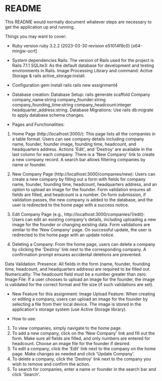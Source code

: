 # README

This README would normally document whatever steps are necessary to get the
application up and running.

Things you may want to cover:

* Ruby version
ruby 3.2.2 (2023-03-30 revision e51014f9c0) [x64-mingw-ucrt]

* System dependencies
Rails: The version of Rails used for the project is Rails 7.1.1
SQLite3: As the default database for development and testing environments in Rails.
Image Processing Library and command: Active Storage & rails active_storage:install.

* Configuration
gem install rails
rails new assignment4


* Database creation:
Database Setup: rails generate scaffold Company company_name:string company_founder:string company_founding_time:string company_headcount:integer headquarter_address:string.
Database Migrations: Use rails db:migrate to apply database schema changes.

* Pages and Functionalities:
1. Home Page (http://localhost:3000/):
This page lists all the companies in a table format.
Users can see company details including company name, founder, founder image, founding time, headcount, and headquarters address.
Actions 'Edit', and 'Destroy' are available in the last column for each company.
There is a 'New Company' link to create a new company record.
A search bar allows filtering companies by name or founder.

2. New Company Page (http://localhost:3000/companies/new):
Users can create a new company by filling out a form with fields for company name, founder, founding time, headcount, headquarters address, and an option to upload an image for the founder.
Form validation ensures all fields are filled, and headcount is a number.
On form submission, if validation passes, the new company is added to the database, and the user is redirected to the home page with a success notice.

3. Edit Company Page (e.g., http://localhost:3000/companies/1/edit):
Users can edit an existing company's details, including uploading a new image for the founder or changing existing data.
Form validations are similar to the 'New Company' page.
On successful update, the user is redirected to the home page with an update notice.

4. Deleting a Company:
From the home page, users can delete a company by clicking the 'Destroy' link next to the corresponding company.
A confirmation prompt ensures accidental deletions are prevented.

Data Validation:
Presence: All fields in the form (name, founder, founding time, headcount, and headquarters address) are required to be filled out.
Numericality: The headcount field must be a number greater than zero.
Image File: If a user chooses to upload an image for the founder, the image is validated for the correct format and file size (if such validations are set).

* New Feature for this assignment:
Image Upload Feature:
When creating or editing a company, users can upload an image for the founder by selecting a file from their local device.
The image is stored in the application's storage system (use Active Storage library).

* How to use:
1. To view companies, simply navigate to the home page.
2. To add a new company, click on the 'New Company' link and fill out the form. Make sure all fields are filled, and only numbers are entered for headcount. Choose an image file for the founder if desired.
3. To edit a company, click the 'Edit' link next to the company on the home page. Make changes as needed and click 'Update Company'.
4. To delete a company, click the 'Destroy' link next to the company you wish to remove and confirm the action.
5. To search for companies, enter a name or founder in the search bar and click 'Search'.

